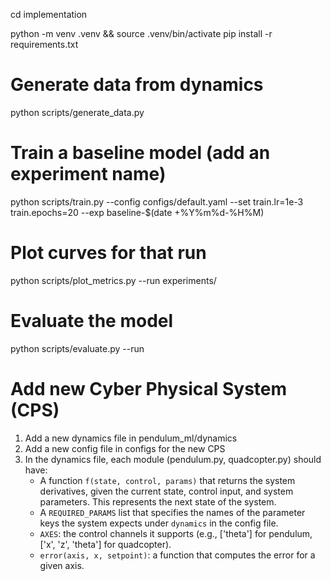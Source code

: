 cd implementation

python -m venv .venv && source .venv/bin/activate
pip install -r requirements.txt

# Generate data from dynamics
python scripts/generate_data.py 

# Train a baseline model (add an experiment name)
python scripts/train.py --config configs/default.yaml --set train.lr=1e-3 train.epochs=20 --exp baseline-$(date +%Y%m%d-%H%M)

# Plot curves for that run
python scripts/plot_metrics.py --run experiments/<your-run-id>

# Evaluate the model
python scripts/evaluate.py --run <your-run-id>

# Add new Cyber Physical System (CPS)
1. Add a new dynamics file in pendulum_ml/dynamics
2. Add a new config file in configs for the new CPS
3. In the dynamics file, each module (pendulum.py, quadcopter.py) should have:
   - A function `f(state, control, params)` that returns the system derivatives, given the current state, control input, and system parameters. This represents the next state of the system.
   - A `REQUIRED_PARAMS` list that specifies the names of the parameter keys the system expects under `dynamics` in the config file.
   - `AXES`: the control channels it supports (e.g., ['theta'] for pendulum, ['x', 'z', 'theta'] for quadcopter).
   - `error(axis, x, setpoint)`: a function that computes the error for a given axis.

